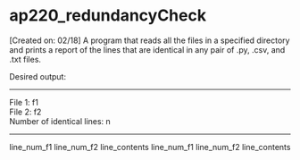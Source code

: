# ap220_redundancyCheck
[Created on: 02/18] A program that reads all the files in a specified directory and prints a report of the lines that are identical in any pair of .py, .csv, and .txt files.

Desired output:

************************************
File 1: f1<br>
File 2: f2<br>
Number of identical lines: n
*************************************
line_num_f1 line_num_f2 line_contents
line_num_f1 line_num_f2 line_contents


